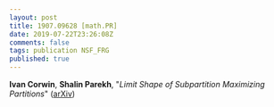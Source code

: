```yaml
---
layout: post
title: 1907.09628 [math.PR]
date: 2019-07-22T23:26:08Z
comments: false
tags: publication NSF_FRG
published: true
---
```


<b>Ivan Corwin</b>, <b>Shalin Parekh</b>, "<i>Limit Shape of Subpartition Maximizing Partitions</i>" ([arXiv](http://arxiv.org/abs/1907.09628v1))
